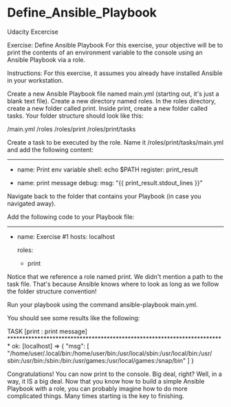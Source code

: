 # Define_Ansible_Playbook
Udacity Excercise

Exercise: Define Ansible Playbook
For this exercise, your objective will be to print the contents of an environment variable to the console using an Ansible Playbook via a role.

Instructions:
For this exercise, it assumes you already have installed Ansible in your workstation.

Create a new Ansible Playbook file named main.yml (starting out, it's just a blank text file).
Create a new directory named roles.
In the roles directory, create a new folder called print.
Inside print, create a new folder called tasks.
Your folder structure should look like this:

  /main.yml
  /roles
  /roles/print
  /roles/print/tasks

  Create a task to be executed by the role. Name it /roles/print/tasks/main.yml and add the following content:

  ---
 - name: Print env variable
   shell: echo $PATH
   register: print_result

 - name: print message
   debug:
     msg: "{{ print_result.stdout_lines }}"

Navigate back to the folder that contains your Playbook (in case you navigated away).

Add the following code to your Playbook file:

---
- name: Exercise #1
  hosts: localhost

  roles:
   - print

Notice that we reference a role named print. We didn't mention a path to the task file. That's because Ansible knows where to look as long as we follow the folder structure convention!

Run your playbook using the command ansible-playbook main.yml.

You should see some results like the following:

TASK [print : print message]     ************************************************************************
ok: [localhost] => {
    "msg": [
        "/home/user/.local/bin:/home/user/bin:/usr/local/sbin:/usr/local/bin:/usr/    sbin:/usr/bin:/sbin:/bin:/usr/games:/usr/local/games:/snap/bin"
    ]
}


Congratulations!
You can now print to the console. Big deal, right? Well, in a way, it IS a big deal. Now that you know how to build a simple Ansible Playbook with a role, you can probably imagine how to do more complicated things. Many times starting is the key to finishing.

